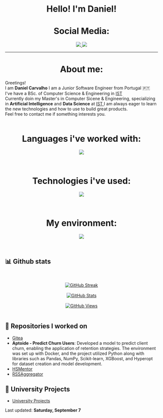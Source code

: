 <h1 align="center"> Hello! I'm Daniel! </h1>

<!-- Socials section -->
<h1 align="center"> Social Media: </h1>
  <p align="center">
    <a href="https://www.linkedin.com/in/daniel-carvalho-200a1b267/">
      <img src="https://img.shields.io/badge/linkedin-7cebf5?&style=for-the-badge&logo=linkedin&logoColor=black">
    </a>
    <a href="mailto:daniel.m.carvalho2002@gmail.com">
      <img src="https://img.shields.io/badge/SEND%20MAIL-7cebf5?&style=for-the-badge&logo=MAIL.RU&logoColor=black">
    </a>
  </p>
</h1>

<hr>

<!-- Description about me -->
<h1 align="center"> About me: </h1>

Greetings! <br />
I am <b>Daniel Carvalho</b>
I am a Junior Software Engineer from Portugal 🇵🇹 <br />
I've have a BSc. of Computer Science & Engineering in <a href="https://tecnico.ulisboa.pt"> IST </a> <br />
Currently doin my Master's in Computer Sicene & Engineering, specializing in <b>Artificial Intelligence</b> and <b>Data Science</b> at <a href="https://tecnico.ulisboa.pt"> IST </a>
I am always eager to learn the new technologies and how to use to build great products. <br />
Feel free to contact me if something interests you.
<br/><br/> 

<!-- languages and technology -->
<h1 align="center"> Languages i've worked with: </h1>
<p align="center">
  <img src="https://skillicons.dev/icons?i=c,cpp,py,java,html,go,javascript" />
</p>
<br>

<h1 align="center"> Technologies i've used: </h1>
<p align="center">
  <img src="https://skillicons.dev/icons?i=git,docker,cypress,maven,nodejs,postgres,threejs,vue" />
</p>
<br>

<h1 align="center"> My environment:</h1>
<p align="center">
  <img src="https://skillicons.dev/icons?i=linux,ubuntu,windows,vscode" />
</p>
<br>

<!-- GitHub stats section -->

## 📊 Github stats

<!-- Bassed on: https://github.com/anuraghazra/github-readme-stats -->
<p align="center">
  <br/>
  <div align="center">
  <a href="https://git.io/streak-stats"><img src="https://streak-stats.demolab.com?user=DanielMatiasCarvalho&theme=dark&hide_border=true" alt="GitHub Streak" /></a>
  </div>
  <br> 
  <div align="center">
  <a href="https://git.io/stats"><img src="https://github-readme-stats.vercel.app/api?username=DanielMatiasCarvalho&show_icons=true&theme=codeSTACKr&bg_color=151515&title_color=fa8100" alt="GitHub Stats" /></a>
  </div>
  <br>
  <div align="center">
  <a href="https://git.io/streak-stats"><img src="https://komarev.com/ghpvc/?username=DanielMatiasCarvalho&style=for-the-badge&color=orange" alt="GitHub Views" /></a>
  </div>  
  <br/>
</p>

<!-- Repositories i worked on -->

## 📘 Repositories I worked on
<ul>
  <li><a href="https://github.com/go-gitea/gitea">Gitea</a></li>
  <li><strong>Aptoide - Predict Churn Users</strong>: 
      <span>
            Developed a model to predict client churn, enabling the application of retention strategies. The environment was set up with Docker, and the project utilized Python along with libraries such as Pandas, NumPy, Scikit-learn, XGBoost, and Hyperopt for dataset creation and model development.
      </span></li>
  <li><a href="https://github.com/HackerSchool/HSMentor">HSMentor</a></li>
  <li><a href="https://github.com/DanielMatiasCarvalho/RSSAggregator">RSSAggregator</a></li>
</ul>

<!-- University Projects Reference -->

## 📗 University Projects
<ul>
  <li><a href="https://github.com/DanielMatiasCarvalho/University-Projects"> University Projects</a></li>
</ul>

<!-- last refresh of readme section -->

Last updated: <b>Saturday, September 7</b>
